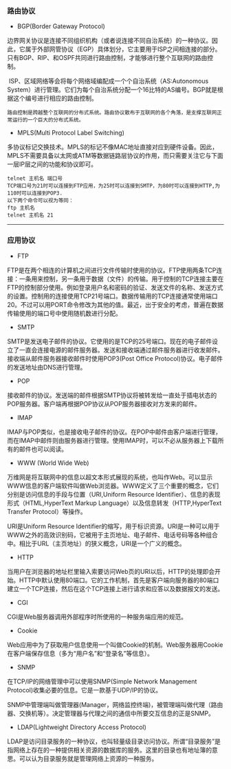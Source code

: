 ### 路由协议

* BGP(Border Gateway Protocol)

​        边界网关协议是连接不同组织机构（或者说连接不同自治系统）的一种协议。因此，它属于外部网管协议（EGP）具体划分，它主要用于ISP之间相连接的部分。只有BGP、RIP、和OSPF共同进行路由控制，才能够进行整个互联网的路由控制。

​		ISP、区域网络等会将每个网络域编配成一个个自治系统（AS:Autonomous System）进行管理。它们为每个自治系统分配一个16比特的AS编号。BGP就是根据这个编号进行相应的路由控制。

```
路由控制是跨越整个互联网的分布式系统。路由协议散布于互联网的各个角落，是支撑互联网正常运行的一个巨大的分布式系统。
```

* MPLS(Multi Protocol Label Switching)

多协议标记交换技术。MPLS的标记不像MAC地址直接对应到硬件设备。因此，MPLS不需要具备以太网或ATM等数据链路层协议的作用，而只需要关注它与下面一层IP层之间的功能和协议即可。

```
telnet 主机名 端口号
TCP端口号为21时可以连接到FTP应用，为25时可以连接到SMTP，为80时可以连接到HTTP,为110时可以连接到POP3.
以下两个命令可以视为等同：
ftp 主机名
telnet 主机名 21
```

-------

### 应用协议

* FTP

FTP是在两个相连的计算机之间进行文件传输时使用的协议。FTP使用两条TCP连接：一条用来控制，另一条用于数据（文件）的传输。用于控制的TCP连接主要在FTP的控制部分使用。例如登录用户名和密码的验证、发送文件的名称、发送方式的设置。控制用的连接使用TCP21号端口。数据传输用的TCP连接通常使用端口20。不过可以用PORT命令修改为其他的值。最近，出于安全的考虑，普遍在数据传输使用的端口号中使用随机数进行分配。

* SMTP

SMTP是发送电子邮件的协议。它使用的是TCP的25号端口。现在的电子邮件设立了一直会连接电源的邮件服务器。发送和接收端通过邮件服务器进行收发邮件。接收端从邮件服务器接收邮件时使用POP3(Post Office Protocol)协议。电子邮件的发送地址由DNS进行管理。

* POP

接收邮件的协议。发送端的邮件根据SMTP协议将被转发给一直处于插电状态的POP服务器。客户端再根据POP协议从POP服务器接收对方发来的邮件。

* IMAP

IMAP与POP类似，也是接收电子邮件的协议。在POP中邮件由客户端进行管理，而在IMAP中邮件则由服务器进行管理。使用IMAP时，可以不必从服务器上下载所有的邮件也可以阅读。

* WWW (World Wide Web)

万维网是将互联网中的信息以超文本形式展现的系统，也叫作Web。可以显示WWW信息的客户端软件叫做Web浏览器。WWW定义了三个重要的概念，它们分别是访问信息的手段与位置（URI,Uniform Resource Identifier）、信息的表现形式（HTML,HyperText Markup Language）以及信息转发（HTTP,HyperText Transfer Protocol）等操作。

URI是Uniform Resource Identifier的缩写，用于标识资源。URI是一种可以用于WWW之外的高效识别码，它被用于主页地址、电子邮件、电话号码等各种组合中。相比于URL（主页地址）的狭义概念，URI是一个广义的概念。

* HTTP

当用户在浏览器的地址栏里输入索要访问Web页的URI以后，HTTP的处理即会开始。HTTP中默认使用80端口。它的工作机制，首先是客户端向服务器的80端口建立一个TCP连接，然后在这个TCP连接上进行请求和应答以及数据报文的发送。

* CGI

CGI是Web服务器调用外部程序时所使用的一种服务端应用的规范。

* Cookie

Web应用中为了获取用户信息使用一个叫做Cookie的机制。Web服务器用Cookie在客户端保存信息（多为“用户名”和“登录名”等信息）。

* SNMP

在TCP/IP的网络管理中可以使用SNMP(Simple Network Management Protocol)收集必要的信息。它是一款基于UDP/IP的协议。

SNMP中管理端叫做管理器(Manager，网络监控终端)，被管理端叫做代理（路由器、交换机等）。决定管理器与代理之间的通信中所要交互信息的正是SNMP。

* LDAP(Lightweight Directory Access Protocol)

LDAP是访问目录服务的一种协议，也叫轻量级目录访问协议。所谓“目录服务”是指网络上存在的一种提供相关资源的数据库的服务。这里的目录也有地址簿的意思。可以认为目录服务就是管理网络上资源的一种服务。

